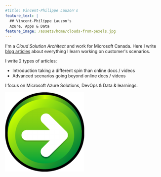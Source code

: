 ```yaml
---
#title: Vincent-Philippe Lauzon's
feature_text: |
  ## Vincent-Philippe Lauzon's
  Azure, Apps & Data
feature_image: /assets/home/clouds-from-pexels.jpg
---
```


I'm a *Cloud Solution Architect* and work for Microsoft Canada.  Here I write [blog articles](/articles/) about everything I learn working on customer's scenarios.

I write 2 types of articles:

* Introduction taking a different spin than online docs / videos
* Advanced scenarios going beyond online docs / videos

I focus on Microsoft Azure Solutions, DevOps & Data & learnings.

<a href="/articles/">
  <img src="/assets/home/right-arrow.png" style="margin-left: auto;margin-right: auto;" />
</a>